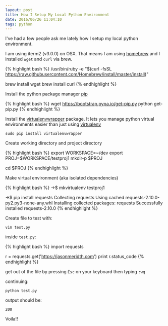 ```yaml
---
layout: post
title: How I Setup My Local Python Environment
date: 2016/06/26 11:04:10
tags: python
---
```


I've had a few people ask me lately how I setup my local python environment.

I am using iterm2 (v3.0.0) on OSX.  That means I am using [homebrew](https://brew.sh) and I installed `wget` and `curl` via brew.

{% highlight bash %}
/usr/bin/ruby -e "$(curl -fsSL https://raw.githubusercontent.com/Homebrew/install/master/install)"

brew install wget
brew install curl
{% endhighlight %}

Install the python package manager [pip](https://pip.pypa.io/en/stable://pip.pypa.io/en/stable/)

{% highlight bash %}
wget https://bootstrap.pypa.io/get-pip.py
python get-pip.py
{% endhighlight %}

Install the [virtualenvwrapper](https://virtualenvwrapper.readthedocs.io/en/latest/) package.  It lets you manage python virtual environments easier than just using [virtualenv](https://virtualenv.pypa.io/en/stable/)

`sudo pip install virtualenvwrapper`

Create working directory and project directory

{% highlight bash %}
export WORKSPACE=~/dev
export PROJ=$WORKSPACE/testproj1
mkdir-p $PROJ

cd $PROJ
{% endhighlight %}

Make virtual environment (aka isolated dependencies)

{% highlight bash %}
->$ mkvirtualenv testproj1

->$ pip install requests
Collecting requests
  Using cached requests-2.10.0-py2.py3-none-any.whl
  Installing collected packages: requests
  Successfully installed requests-2.10.0
{% endhighlight %}

Create file to test with:

`vim test.py`

inside `test.py`:

{% highlight bash %}
import requests

r = requests.get('https://jasonmeridth.com')
print r.status_code
{% endhighlight %}

get out of the file by pressing `Esc` on your keyboard then typing `:wq`

continuing:

`python test.py`

output should be:

`200`

Voila!!
